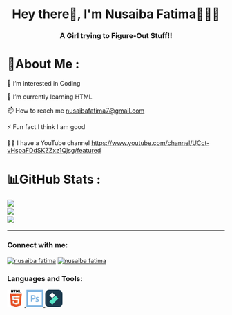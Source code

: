 <h1 
    align="center">Hey there👋, I'm Nusaiba Fatima👩🏻‍💻 
</h1>

<h3 
    align="center">A Girl trying to Figure-Out Stuff!!
</h3>


# 💫About Me :

👀 I’m interested in Coding

🌱 I’m currently learning HTML

📫 How to reach me nusaibafatima7@gmail.com

⚡ Fun fact I think I am good

👩‍💻 I have a YouTube channel https://www.youtube.com/channel/UCct-vHspaFDdSKZZxz1Qjsg/featured

# 📊GitHub Stats :
![](https://github-readme-stats.vercel.app/api?username=RosyQuinn&theme=radical&hide_border=false&include_all_commits=false&count_private=false)<br/>
![](https://github-readme-streak-stats.herokuapp.com/?user=RosyQuinn&theme=radical&hide_border=false)<br/>
![](https://github-readme-stats.vercel.app/api/top-langs/?username=RosyQuinn&theme=radical&hide_border=false&include_all_commits=false&count_private=false&layout=compact)

---

 <h3 align="left">Connect with me:</h3>
<p align="left">
<a href="https://www.youtube.com/channel/UC81N8zyPNsmCi0Rg9PodM6Q" target="blank"><img align="center" src="https://raw.githubusercontent.com/rahuldkjain/github-profile-readme-generator/master/src/images/icons/Social/youtube.svg" alt="nusaiba fatima" height="30" width="40" /></a>
 <a href="https://www.youtube.com/channel/UCct-vHspaFDdSKZZxz1Qjsg/featured" target="blank"><img align="center" src="https://raw.githubusercontent.com/rahuldkjain/github-profile-readme-generator/master/src/images/icons/Social/youtube.svg" alt="nusaiba fatima" height="30" width="40" /></a>
</p>

<h3 align="left">Languages and Tools:</h3>
<p align="left"> <a href="https://www.w3.org/html/" target="_blank" rel="noreferrer"> 
  <img src="https://raw.githubusercontent.com/devicons/devicon/master/icons/html5/html5-original-wordmark.svg" alt="html5" width="40" height="40"/> </a> <a href="https://www.photoshop.com/en" target="_blank" rel="noreferrer"> 
  <img src="https://raw.githubusercontent.com/devicons/devicon/master/icons/photoshop/photoshop-line.svg" alt="photoshop" width="40" height="40"/> </a> 
<a href="https://filmora.wondershare.com/">
<img src="https://github.com/RosyQuinn/RosyQuinn/blob/main/filmora-logo.svg" clt="Filmora" width="40" height="40"/> 
</a> </p>


